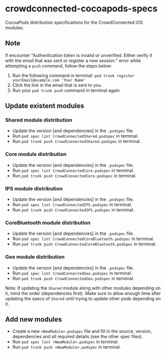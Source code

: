 # crowdconnected-cocoapods-specs
CocoaPods distribution specifications for the CrowdConnected iOS modules.


## Note
If encounter "Authentication token is invalid or unverified. Either verify it with the email that was sent or register a new session." error while attempting a `push` command, follow the steps below:
1. Run the following command in terminal: `pod trunk register yourEmail@example.com 'Your Name'`
2. Click the link in the email that is sent to you.
3. Run your `pod trunk push` command in terminal again


## Update existent modules

### Shared module distribution
- Update the version [and dependencies] in the `.podspec` file.
- Run `pod spec lint CrowdConnectedShared.podspec` in terminal.
- Run `pod trunk push CrowdConnectedShared.podspec` in terminal.

### Core module distribution
- Update the version [and dependencies] in the `.podspec` file.
- Run `pod spec lint CrowdConnectedCore.podspec` in terminal.
- Run `pod trunk push CrowdConnectedCore.podspec` in terminal.

### IPS module distribution
- Update the version [and dependencies] in the `.podspec` file.
- Run `pod spec lint CrowdConnectedIPS.podspec` in terminal.
- Run `pod trunk push CrowdConnectedIPS.podspec` in terminal.

### CoreBluetooth module distribution
- Update the version [and dependencies] in the `.podspec` file.
- Run `pod spec lint CrowdConnectedCoreBluetooth.podspec` in terminal.
- Run `pod trunk push CrowdConnectedCoreBluetooth.podspec` in terminal.

### Geo module distribution
- Update the version [and dependencies] in the `.podspec` file.
- Run `pod spec lint CrowdConnectedGeo.podspec` in terminal.
- Run `pod trunk push CrowdConnectedGeo.podspec` in terminal.

Note: If updating the `Shared` module along with other modules depending on it, mind the order (dependencies first). 
Make sure to allow enough time after updating the specs of `Shared` until trying to update other pods depending on it.

## Add new modules

- Create a new `<NewModule>.podspec` file and fill in the source, version, dependencies and all required details (see the other spec files).
- Run `pod spec lint <NewModule>.podspec` in terminal.
- Run `pod trunk push <NewModule>.podspec` in terminal.
